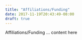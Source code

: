 ```yaml
---
title: "Affiliations/Funding"
date: 2017-11-19T20:43:49-08:00
draft: true
---
```


Affiliations/Funding ... content here

